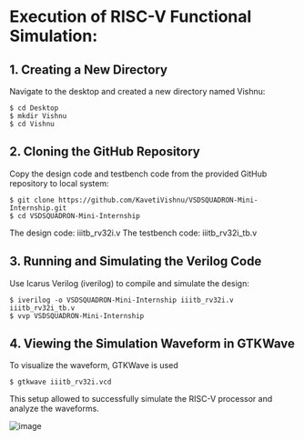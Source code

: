 # Execution of RISC-V Functional Simulation:   
## 1. Creating a New Directory
Navigate to the desktop and created a new directory named Vishnu:
```
$ cd Desktop
$ mkdir Vishnu
$ cd Vishnu
```

## 2. Cloning the GitHub Repository
Copy the design code and testbench code from the provided GitHub repository to local system:
```
$ git clone https://github.com/KavetiVishnu/VSDSQUADRON-Mini-Internship.git
$ cd VSDSQUADRON-Mini-Internship
```
The design code: iiitb_rv32i.v
The testbench code: iiitb_rv32i_tb.v  

## 3. Running and Simulating the Verilog Code
Use Icarus Verilog (iverilog) to compile and simulate the design:
```
$ iverilog -o VSDSQUADRON-Mini-Internship iiitb_rv32i.v iiitb_rv32i_tb.v
$ vvp VSDSQUADRON-Mini-Internship
```
## 4. Viewing the Simulation Waveform in GTKWave     

To visualize the waveform, GTKWave is used
```
$ gtkwave iiitb_rv32i.vcd
```
This setup allowed to successfully simulate the RISC-V processor and analyze the waveforms. 

   ![image](https://github.com/user-attachments/assets/29b88f5f-d17f-481e-bc87-73a5cae7dd63)
